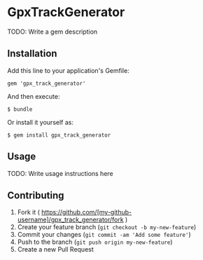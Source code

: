 # GpxTrackGenerator

TODO: Write a gem description

## Installation

Add this line to your application's Gemfile:

    gem 'gpx_track_generator'

And then execute:

    $ bundle

Or install it yourself as:

    $ gem install gpx_track_generator

## Usage

TODO: Write usage instructions here

## Contributing

1. Fork it ( https://github.com/[my-github-username]/gpx_track_generator/fork )
2. Create your feature branch (`git checkout -b my-new-feature`)
3. Commit your changes (`git commit -am 'Add some feature'`)
4. Push to the branch (`git push origin my-new-feature`)
5. Create a new Pull Request

